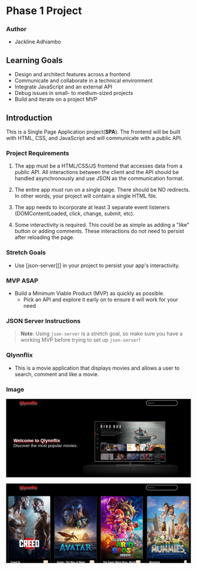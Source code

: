 # Phase 1 Project

### Author
- Jackline Adhiambo

## Learning Goals

- Design and architect features across a frontend
- Communicate and collaborate in a technical environment
- Integrate JavaScript and an external API
- Debug issues in small- to medium-sized projects
- Build and iterate on a project MVP

## Introduction

This is a Single Page Application project(**SPA**).
The frontend will be built with HTML, CSS, and JavaScript and will communicate with a public API.

### Project Requirements

1. The app must be a HTML/CSS/JS frontend that accesses data from a public API.
  All interactions between the client and the API should be handled
  asynchronously and use JSON as the communication format.

2. The entire app must run on a single page. There should be NO redirects. In
   other words, your project will contain a single HTML file.

3. The app needs to incorporate at least 3 separate event listeners
   (DOMContentLoaded, click, change, submit, etc).

4. Some interactivity is required. This could be as simple as adding a "like"
   button or adding comments. These interactions do not need to persist after
   reloading the page.

### Stretch Goals

- Use [json-server][] in your project to persist your app's interactivity.


### MVP ASAP

- Build a Minimum Viable Product (MVP) as quickly as possible.
  - Pick an API and explore it early on to ensure it will work for your need

### JSON Server Instructions

> **Note**: Using `json-server` is a stretch goal, so make sure you have a
> working MVP before trying to set up `json-server`!

### Qlynnflix
- This is a movie application that displays movies and allows a user to search, comment and like a movie.

### Image

![Header screenshot](./images/display.png)

![Item screenshot](./images/display2.png)


